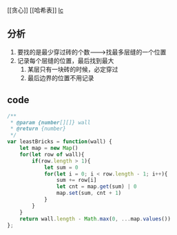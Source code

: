 [[贪心]] [[哈希表]]
[lc](https://leetcode-cn.com/problems/brick-wall/)
## 分析
1. 要找的是最少穿过砖的个数--->找最多层缝的一个位置
2. 记录每个层缝的位置，最后找到最大
	1. 某层只有一块砖的时候，必定穿过
	2. 最后边界的位置不用记录

## code
```javascript
/**
 * @param {number[][]} wall
 * @return {number}
 */
var leastBricks = function(wall) {
    let map = new Map()
    for(let row of wall){
        if(row.length > 1){
            let sum = 0
            for(let i = 0; i < row.length - 1; i++){
                sum += row[i]
                let cnt = map.get(sum) | 0
                map.set(sum, cnt + 1)
            }
        }
    }
    return wall.length - Math.max(0, ...map.values())
};
```
